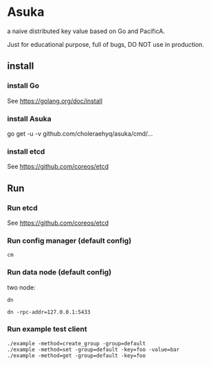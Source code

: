 # Asuka

a naive distributed key value based on Go and PacificA.

Just for educational purpose, full of bugs, DO NOT use in production.

## install

### install Go

See https://golang.org/doc/install

### install Asuka

go get -u -v github.com/choleraehyq/asuka/cmd/...

### install etcd

See https://github.com/coreos/etcd

## Run

### Run etcd

See https://github.com/coreos/etcd

### Run config manager (default config)

```
cm
```

### Run data node (default config)

two node:

```
dn
```

```
dn -rpc-addr=127.0.0.1:5433
```

### Run example test client

```
./example -method=create_group -group=default
./example -method=set -group=default -key=foo -value=bar
./example -method=get -group=default -key=foo

```
